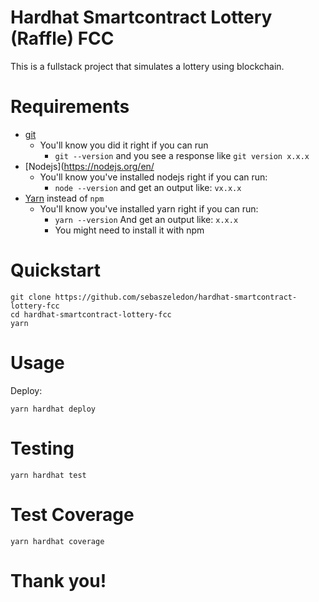 # Hardhat Smartcontract Lottery (Raffle) FCC

This is a fullstack project that simulates a lottery using blockchain.

# Requirements

- [git](https://git-scm.com/book/en/v2/Getting-Started-Installing-Git)
  - You'll know you did it right if you can run
    - `git --version` and you see a response like `git version x.x.x`
- [Nodejs](https://nodejs.org/en/
  - You'll know you've installed nodejs right if you can run:
    - `node --version` and get an output like: `vx.x.x`
- [Yarn](https://classic.yarnpkg.com/lang/en/docs/install/) instead of `npm`
  - You'll know you've installed yarn right if you can run:
    - `yarn --version` And get an output like: `x.x.x`
    - You might need to install it with npm

# Quickstart

```
git clone https://github.com/sebaszeledon/hardhat-smartcontract-lottery-fcc
cd hardhat-smartcontract-lottery-fcc
yarn
```

# Usage

Deploy:
```
yarn hardhat deploy
```
# Testing

```
yarn hardhat test
```

# Test Coverage
```
yarn hardhat coverage
```

# Thank you!
